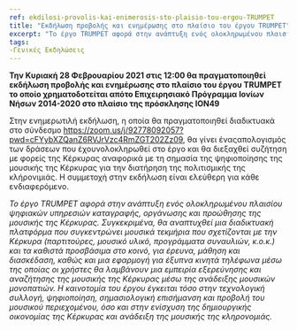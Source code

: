 ```yaml
---
ref: ekdilosi-provolis-kai-enimerosis-sto-plaisio-tou-ergou-TRUMPET
title: "Εκδήλωση προβολής και ενημέρωσης στο πλαίσιο του έργου TRUMPET"
excerpt: "Το έργο TRUMPET αφορά στην ανάπτυξη ενός ολοκληρωμένου πλαισίου ψηφιακών υπηρεσιών καταγραφής, οργάνωσης και προώθησης της μουσικής της Κέρκυρας."
tags:
-Γενικές Εκδηλώσεις
---
```


**Την Κυριακή 28 Φεβρουαρίου 2021 στις 12:00 θα πραγματοποιηθεί εκδήλωση προβολής και ενημέρωσης στο πλαίσιο του έργου TRUMPET το οποίο χρηματοδοτείται απότο Επιχειρησιακό Πρόγραμμα Ιονίων Νήσων 2014-2020 στο πλαίσιο της πρόσκλησης ION49**

Στην ενημερωτιλή εκδήλωση, η οποία θα πραγματοποιηθεί διαδικτυακά στο σύνδεσμο https://zoom.us/j/92778092057?pwd=cFYybXZQanZ6RVJrVzc4RmZGT202Zz09, θα γίνει έναςαπολογισμός των δράσεων που έχουνολοκληρωθεί στο έργο και θα διεξαχθεί συζήτηση με φορείς της Κέρκυρας αναφορικά με τη σημασία της ψηφιοποίησης της μουσικής της Κέρκυρας για την διατήρηση της πολιτισμικής της κλήρονιμιάς. Η συμμετοχή στην εκδήλωση είναι ελεύθερη για κάθε ενδιαφερόμενο.

*Το έργο TRUMPET αφορά στην ανάπτυξη ενός ολοκληρωμένου πλαισίου ψηφιακών υπηρεσιών καταγραφής, οργάνωσης και προώθησης της μουσικής της Κέρκυρας. Συγκεκριμένα, θα αναπτυχθεί μια διαδικτυακή πλατφόρμα που συγκεντρώνει μουσικά τεκμήρια που σχετίζονται με την Κέρκυρα (παρτιτούρες, μουσικό υλικό, προγράμματα συναυλιών, κ.ο.κ.) και τα καθιστά προσβάσιμα στο κοινό, για έρευνα, μάθηση και διασκέδαση, καθώς και μια εφαρμογή για έξυπνα κινητά τηλέφωνα μέσω της οποίας οι χρήστες θα λαμβάνουν μια εμπειρία εξερεύνησης και αναζήτησης της μουσικής της Κέρκυρας μέσω της ανάδειξης μουσικών μονοπατιών. Η καινοτομία του έργου έγκειται τόσο στην τεχνολογική συλλογή, ψηφιοποίηση, σημασιολογική επισήμανση και προβολή του μουσικού περιεχομένου, όσο και στην ενίσχυση της δημιουργικής οικονομίας της Κέρκυρας και ανάδειξη της μουσικής της κληρονομιάς.*
